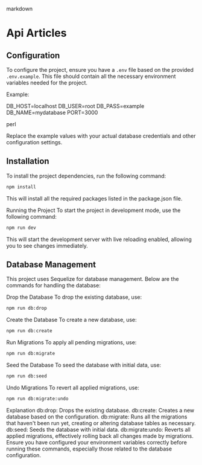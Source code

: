 markdown
# Api Articles

## Configuration

To configure the project, ensure you have a `.env` file based on the provided `.env.example`. This file should contain all the necessary environment variables needed for the project.

Example:

DB_HOST=localhost
DB_USER=root
DB_PASS=example
DB_NAME=mydatabase
PORT=3000

perl

Replace the example values with your actual database credentials and other configuration settings.

## Installation

To install the project dependencies, run the following command:

```bash
npm install
```
This will install all the required packages listed in the package.json file.


Running the Project
To start the project in development mode, use the following command:

```bash
npm run dev
```
This will start the development server with live reloading enabled, allowing you to see changes immediately.

## Database Management
This project uses Sequelize for database management. Below are the commands for handling the database:

Drop the Database
To drop the existing database, use:

```bash
npm run db:drop
```
Create the Database
To create a new database, use:

```bash
npm run db:create
```
Run Migrations
To apply all pending migrations, use:

```bash
npm run db:migrate
```
Seed the Database
To seed the database with initial data, use:

```bash
npm run db:seed
```
Undo Migrations
To revert all applied migrations, use:

```bash
npm run db:migrate:undo
```
Explanation
db:drop: Drops the existing database.
db:create: Creates a new database based on the configuration.
db:migrate: Runs all the migrations that haven't been run yet, creating or altering database tables as necessary.
db:seed: Seeds the database with initial data.
db:migrate:undo: Reverts all applied migrations, effectively rolling back all changes made by migrations.
Ensure you have configured your environment variables correctly before running these commands, especially those related to the database configuration.